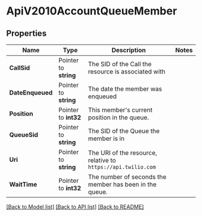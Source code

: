 # ApiV2010AccountQueueMember

## Properties
Name | Type | Description | Notes
------------ | ------------- | ------------- | -------------
**CallSid** | Pointer to **string** | The SID of the Call the resource is associated with |
**DateEnqueued** | Pointer to **string** | The date the member was enqueued |
**Position** | Pointer to **int32** | This member's current position in the queue. |
**QueueSid** | Pointer to **string** | The SID of the Queue the member is in |
**Uri** | Pointer to **string** | The URI of the resource, relative to `https://api.twilio.com` |
**WaitTime** | Pointer to **int32** | The number of seconds the member has been in the queue. |

[[Back to Model list]](../README.md#documentation-for-models) [[Back to API list]](../README.md#documentation-for-api-endpoints) [[Back to README]](../README.md)


